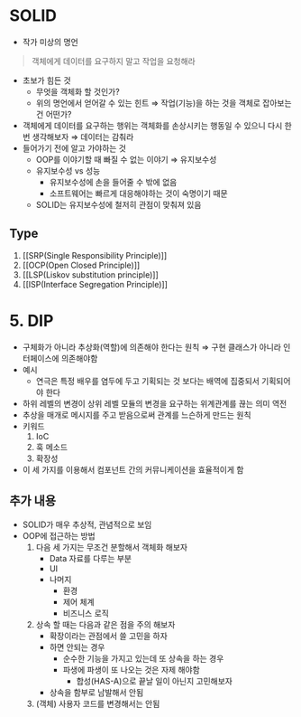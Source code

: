 # SOLID

- 작가 미상의 명언

> 객체에게 데이터를 요구하지 말고 작업을 요청해라

- 초보가 힘든 것
    - 무엇을 객체화 할 것인가?
    - 위의 명언에서 얻어갈 수 있는 힌트 ⇒ 작업(기능)을 하는 것을 객체로 잡아보는 건 어떤가?
- 객체에게 데이터를 요구하는 행위는 객체화를 손상시키는 행동일 수 있으니 다시 한번 생각해보자 ⇒ 데이터는 감춰라
- 들어가기 전에 알고 가야하는 것
    - OOP를 이야기할 때 빠질 수 없는 이야기 ⇒ 유지보수성
    - 유지보수성 vs 성능
        - 유지보수성에 손을 들어줄 수 밖에 없음
        - 소프트웨어는 빠르게 대응해야하는 것이 숙명이기 때문
    - SOLID는 유지보수성에 철저히 관점이 맞춰져 있음

## Type

1. [[SRP(Single Responsibility Principle)]]
2. [[OCP(Open Closed Principle)]]
3. [[LSP(Liskov substitution principle)]]
4. [[ISP(Interface Segregation Principle)]]

# 5. DIP

- 구체화가 아니라 추상화(역할)에 의존해야 한다는 원칙 ⇒ 구현 클래스가 아니라 인터페이스에 의존해야함
- 예시
    - 연극은 특정 배우를 염두에 두고 기획되는 것 보다는 배역에 집중되서 기획되어야 한다
- 하위 레벨의 변경이 상위 레벨 모듈의 변경을 요구하는 위계관계를 끊는 의미 역전
- 추상을 매개로 메시지를 주고 받음으로써 관계를 느슨하게 만드는 원칙
- 키워드
    1. IoC
    2. 훅 메소드
    3. 확장성
- 이 세 가지를 이용해서 컴포넌트 간의 커뮤니케이션을 효율적이게 함

## 추가 내용

- SOLID가 매우 추상적, 관념적으로 보임
- OOP에 접근하는 방법
  1. 다음 세 가지는 무조건 분할해서 객체화 해보자
     - Data 자료를 다루는 부분
     - UI
     - 나머지
         - 환경
         - 제어 체계
         - 비즈니스 로직
  2. 상속 할 때는 다음과 같은 점을 주의 해보자
     - 확장이라는 관점에서 쓸 고민을 하자
     - 하면 안되는 경우
       - 순수한 기능을 가지고 있는데 또 상속을 하는 경우
       - 파생에 파생이 또 나오는 것은 자제 해야함
         - 합성(HAS-A)으로 끝날 일이 아닌지 고민해보자
     - 상속을 함부로 남발해서 안됨
  3. (객체) 사용자 코드를 변경해서는 안됨
